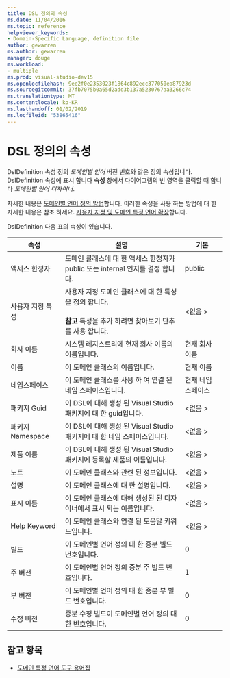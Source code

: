 ```yaml
---
title: DSL 정의의 속성
ms.date: 11/04/2016
ms.topic: reference
helpviewer_keywords:
- Domain-Specific Language, definition file
author: gewarren
ms.author: gewarren
manager: douge
ms.workload:
- multiple
ms.prod: visual-studio-dev15
ms.openlocfilehash: 9ee2f0e2353023f1864c892ecc377050ea87923d
ms.sourcegitcommit: 37fb7075b0a65d2add3b137a5230767aa3266c74
ms.translationtype: MT
ms.contentlocale: ko-KR
ms.lasthandoff: 01/02/2019
ms.locfileid: "53865416"
---
```

# <a name="properties-of-a-dsl-definition"></a>DSL 정의의 속성
DslDefinition 속성 정의 *도메인별 언어* 버전 번호와 같은 정의 속성입니다. DslDefinition 속성에 표시 합니다 **속성** 창에서 다이어그램의 빈 영역을 클릭할 때 합니다 *도메인별 언어 디자이너*.

 자세한 내용은 [도메인별 언어 정의 방법](../modeling/how-to-define-a-domain-specific-language.md)합니다. 이러한 속성을 사용 하는 방법에 대 한 자세한 내용은 참조 하세요. [사용자 지정 및 도메인 특정 언어 확장](../modeling/customizing-and-extending-a-domain-specific-language.md)합니다.

 DslDefinition 다음 표의 속성이 있습니다.

|속성|설명|기본|
|-|-|-|
|액세스 한정자|도메인 클래스에 대 한 액세스 한정자가 public 또는 internal 인지를 결정 합니다.|public|
|사용자 지정 특성|사용자 지정 도메인 클래스에 대 한 특성을 정의 합니다.<br /><br /> **참고** 특성을 추가 하려면 찾아보기 단추를 사용 합니다.|\<없음 >|
|회사 이름|시스템 레지스트리에 현재 회사 이름의 이름입니다.|현재 회사 이름|
|이름|이 도메인 클래스의 이름입니다.|현재 이름|
|네임스페이스|이 도메인 클래스를 사용 하 여 연결 된 네임 스페이스입니다.|현재 네임 스페이스|
|패키지 Guid|이 DSL에 대해 생성 된 Visual Studio 패키지에 대 한 guid입니다.|\<없음 >|
|패키지 Namespace|이 DSL에 대해 생성 된 Visual Studio 패키지에 대 한 네임 스페이스입니다.|\<없음 >|
|제품 이름|이 DSL에 대해 생성 된 Visual Studio 패키지에 등록할 제품의 이름입니다.|\<없음 >|
|노트|이 도메인 클래스와 관련 된 정보입니다.|\<없음 >|
|설명|이 도메인 클래스에 대 한 설명입니다.|\<없음 >|
|표시 이름|이 도메인 클래스에 대해 생성된 된 디자이너에서 표시 되는 이름입니다.|\<없음 >|
|Help Keyword|이 도메인 클래스와 연결 된 도움말 키워드입니다.|\<없음 >|
|빌드|이 도메인별 언어 정의 대 한 증분 빌드 번호입니다.|0|
|주 버전|이 도메인별 언어 정의 증분 주 빌드 번호입니다.|1|
|부 버전|이 도메인별 언어 정의 대 한 증분 부 빌드 번호입니다.|0|
|수정 버전|증분 수정 빌드이 도메인별 언어 정의 대 한 번호입니다.|0|

## <a name="see-also"></a>참고 항목

- [도메인 특정 언어 도구 용어집](https://msdn.microsoft.com/ca5e84cb-a315-465c-be24-76aa3df276aa)